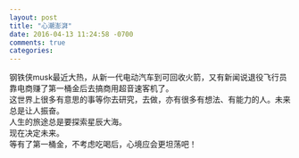 ```yaml
---
layout: post
title: "心潮澎湃"
date: 2016-04-13 11:24:58 -0700
comments: true
categories: 
---
```

钢铁侠musk最近大热，从新一代电动汽车到可回收火箭，又有新闻说退役飞行员靠电商赚了第一桶金后去搞商用超音速客机了。  
这世界上很多有意思的事等你去研究，去做，亦有很多有想法、有能力的人。未来总是让人振奋。  
人生的旅途总是要探索星辰大海。  
现在决定未来。  
等有了第一桶金，不考虑吃喝后，心境应会更坦荡吧！  
